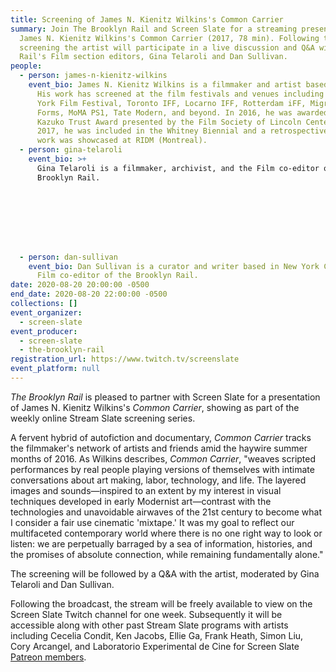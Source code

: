 ```yaml
---
title: Screening of James N. Kienitz Wilkins's Common Carrier
summary: Join The Brooklyn Rail and Screen Slate for a streaming presentation of
  James N. Kienitz Wilkins's Common Carrier (2017, 78 min). Following the
  screening the artist will participate in a live discussion and Q&A with The
  Rail's Film section editors, Gina Telaroli and Dan Sullivan.
people:
  - person: james-n-kienitz-wilkins
    event_bio: James N. Kienitz Wilkins is a filmmaker and artist based in Brooklyn.
      His work has screened at the film festivals and venues including the New
      York Film Festival, Toronto IFF, Locarno IFF, Rotterdam iFF, Migrating
      Forms, MoMA PS1, Tate Modern, and beyond. In 2016, he was awarded the
      Kazuko Trust Award presented by the Film Society of Lincoln Center. In
      2017, he was included in the Whitney Biennial and a retrospective of his
      work was showcased at RIDM (Montreal).
  - person: gina-telaroli
    event_bio: >+
      Gina Telaroli is a filmmaker, archivist, and the Film co-editor of the
      Brooklyn Rail.








  - person: dan-sullivan
    event_bio: Dan Sullivan is a curator and writer based in New York City and the
      Film co-editor of the Brooklyn Rail.
date: 2020-08-20 20:00:00 -0500
end_date: 2020-08-20 22:00:00 -0500
collections: []
event_organizer:
  - screen-slate
event_producer:
  - screen-slate
  - the-brooklyn-rail
registration_url: https://www.twitch.tv/screenslate
event_platform: null
---
```

*The Brooklyn Rail* is pleased to partner with Screen Slate for a presentation of James N. Kienitz Wilkins's *Common Carrier*, showing as part of the weekly online Stream Slate screening series.

A fervent hybrid of autofiction and documentary, *Common Carrier* tracks the filmmaker's network of artists and friends amid the haywire summer months of 2016. As Wilkins describes, *Common Carrier*, "weaves scripted performances by real people playing versions of themselves with intimate conversations about art making, labor, technology, and life. The layered images and sounds—inspired to an extent by my interest in visual techniques developed in early Modernist art—contrast with the technologies and unavoidable airwaves of the 21st century to become what I consider a fair use cinematic 'mixtape.' It was my goal to reflect our multifaceted contemporary world where there is no one right way to look or listen: we are perpetually barraged by a sea of information, histories, and the promises of absolute connection, while remaining fundamentally alone."

The screening will be followed by a Q&A with the artist, moderated by Gina Telaroli and Dan Sullivan.

Following the broadcast, the stream will be freely available to view on the Screen Slate Twitch channel for one week. Subsequently it will be accessible along with other past Stream Slate programs with artists including Cecelia Condit, Ken Jacobs, Ellie Ga, Frank Heath, Simon Liu, Cory Arcangel, and Laboratorio Experimental de Cine for Screen Slate [Patreon members](https://www.patreon.com/screenslate).